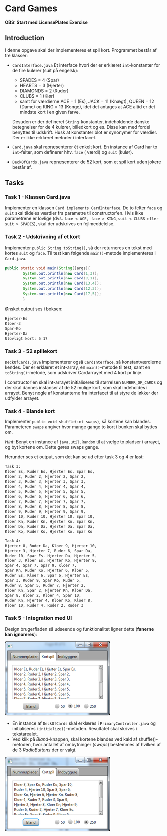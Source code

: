 # Card Games

**OBS: Start med LicensePlates Exercise**

## Introduction

I denne opgave skal der implementeres et spil kort. Programmet består af tre klasser:

- `CardInterface.java` Et interface hvori der er erklæret `int`-konstanter for de fire kulører (suit på engelsk):
  - SPADES = 4 (Spar)
  - HEARTS = 3 (Hjerter)
  - DIAMONDS = 2 (Ruder)
  - CLUBS = 1 (Klør)
  - samt for værdierne ACE = 1 (Es), JACK =
  11 (Knægt), QUEEN = 12 (Dame) og KING = 13 (Konge), idet det antages at ACE altid er det mindste kort i en given
  farve.

  Desuden er der defineret `String`-konstanter, indeholdende danske betegnelser for de 4 kulører, billedkort og es.
  Disse kan med fordel benyttes til udskrift. Husk at konstanter blot er synonymer for værdier. Der er ikke erklæret
  metoder i interfacet.
- `Card.java` skal repræsenterer ét enkelt kort. En instance af Card har to `int`-felter, som definerer hhv. `face` (
  værdi) og
  `suit` (kulør).
- `DeckOfCards.java` repræsenterer de 52 kort, som et spil kort uden jokere består af.

## Tasks

### Task 1 - Klassen Card.java

Implementer en klassen `Card implements CardInterface`. De to felter `face` og `suit` skal tildeles værdier fra
parametre til constructor'en. Hvis ikke parametrene er lovlige (dvs. `face < ACE, face >
KING`, `suit < CLUBS eller suit > SPADES`), skal der udskrives en fejlmeddelelse.

### Task 2 - Udskrivning af et kort

Implementer `public String toString()`, så der returneres en tekst med kortes `suit` og `face`. Til test kan
følgende `main()`-metode implementeres i `Card.java`.

```java
public static void main(String[]args){
        System.out.println(new Card(1,3));
        System.out.println(new Card(3,1));
        System.out.println(new Card(13,4));
        System.out.println(new Card(12,3));
        System.out.println(new Card(17,5));
        }
```

Ønsket output ses i boksen:

```
Hjerter-Es
Kloer-3
Spar-Ko
Hjerter-Da
Ulovligt kort: 5 17
```

### Task 3 - 52 spillekort

`DeckOfCards.java` implementerer også `CardInterface`, så konstantværdierne kendes. Der er erklæret et int-array,
en `main()`-metode til test, samt en `toString()`-metode, som udskriver Cardarrayet med 4 kort pr linje.

I constructor'en skal int-arrayet initialiseres til størrelsen `NUMBER_OF_CARDS` og der skal dannes instanser af de 52
mulige kort, som skal indeholdes i arrayet. Benyt nogle af konstanterne fra interfacet til at styre de løkker der
udfylder arrayet.

### Task 4 - Blande kort

Implementer `public void shuffle(int swaps)`, så kortene kan blandes. Parameteren `swaps`
angiver hvor mange gange to kort i bunken skal byttes om.

_Hint_: Benyt en instance af `java.util.Random` til at vælge to pladser i arrayet, og byt kortene om. Dette gøres swaps
gange.

Herunder ses et output, som det kan se ud efter task 3 og 4 er løst:

```
Task 3:
Kloer Es, Ruder Es, Hjerter Es, Spar Es,
Kloer 2, Ruder 2, Hjerter 2, Spar 2,
Kloer 3, Ruder 3, Hjerter 3, Spar 3,
Kloer 4, Ruder 4, Hjerter 4, Spar 4,
Kloer 5, Ruder 5, Hjerter 5, Spar 5,
Kloer 6, Ruder 6, Hjerter 6, Spar 6,
Kloer 7, Ruder 7, Hjerter 7, Spar 7,
Kloer 8, Ruder 8, Hjerter 8, Spar 8,
Kloer 9, Ruder 9, Hjerter 9, Spar 9,
Kloer 10, Ruder 10, Hjerter 10, Spar 10,
Kloer Kn, Ruder Kn, Hjerter Kn, Spar Kn,
Kloer Da, Ruder Da, Hjerter Da, Spar Da,
Kloer Ko, Ruder Ko, Hjerter Ko, Spar Ko
```

```
Task 4:
Hjerter 8, Ruder Da, Kloer 9, Hjerter 10,
Hjerter 3, Hjerter 7, Ruder 6, Spar Da,
Ruder 10, Spar Es, Hjerter Da, Hjerter 5,
Kloer 3, Kloer Es, Hjerter Ko, Hjerter 9,
Spar 4, Spar 7, Spar 9, Kloer 7,
Spar Kn, Ruder Ko, Hjerter 6, Kloer 5,
Ruder Es, Kloer 6, Spar 6, Hjerter Es,
Spar 3, Ruder 9, Spar Ko, Ruder 5,
Ruder 8, Spar 5, Ruder 7, Hjerter 2,
Kloer Kn, Spar 2, Hjerter Kn, Kloer Da,
Spar 8, Kloer 2, Kloer 4, Spar 10,
Ruder Kn, Hjerter 4, Kloer Ko, Kloer 8,
Kloer 10, Ruder 4, Ruder 2, Ruder 3 
```

### Task 5 - Integration med UI

Design brugerfladen så udseende og funktionalitet ligner dette (**fanerne kan ignoreres**):

![alt text](assets/cards1.png)

- En instance af `DeckOfCards` skal erklæres i
  `PrimaryController.java` og initialiseres i
  `initialize()`-metoden. Resultatet skal skrives i tekstarealet.
- Ved klik på _Bland_-knappen, skal kortene blandes ved kald af shuffle()-metoden, hvor antallet af ombytninger (_swaps_)
  bestemmes af hvilken af de 3 _RadioButtons_ der er valgt.

![alt text](assets/cards2.png)